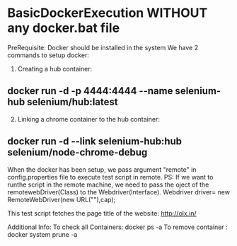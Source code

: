 # BasicDockerExecution WITHOUT any docker.bat file
PreRequisite: Docker should be installed in the system
We have 2 commands to setup docker:
1. Creating a hub container: 
## docker run -d -p 4444:4444 --name selenium-hub selenium/hub:latest
2. Linking a chrome container to the hub container:
## docker run -d --link selenium-hub:hub selenium/node-chrome-debug


When the docker has been setup, 
we pass argument "remote" in config.properties file to execute test script in remote.
PS: If we want to runthe script in the remote machine, 
we need to pass the oject of the remotewebDriver(Class) to the Webdriver(Interface).
Webdriver driver= new RemoteWebDriver(new URL(""),cap);

This test script fetches the page title of the website: http://olx.in/

Additional Info:
To check all Containers: docker ps -a 
To remove container : docker system prune -a


